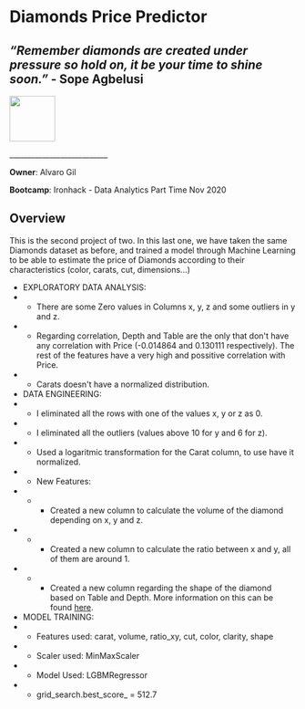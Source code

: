# Diamonds Price Predictor 
## _“Remember diamonds are created under pressure so hold on, it be your time to shine soon.”_ - Sope Agbelusi

<p align="left"><img src="https://cdn-images-1.medium.com/max/184/1*2GDcaeYIx_bQAZLxWM4PsQ@2x.png" width="80"></p>
___________________________

**Owner**: Alvaro Gil

**Bootcamp**: Ironhack - Data Analytics Part Time Nov 2020

## Overview
This is the second project of two. In this last one, we have taken the same Diamonds dataset as before, and trained a model through Machine Learning to be able to estimate the price of Diamonds according to their characteristics (color, carats, cut, dimensions...)

- EXPLORATORY DATA ANALYSIS:
- - There are some Zero values in Columns x, y, z and some outliers in y and z.
- - Regarding correlation, Depth and Table are the only that don't have any correlation with Price (-0.014864 and 0.130111 respectively). The rest of the features have a very high and possitive correlation with Price.
- - Carats doesn't have a normalized distribution.
- DATA ENGINEERING:
- - I eliminated all the rows with one of the values x, y or z as 0.
- - I eliminated all the outliers (values above 10 for y and 6 for z).
- - Used a logaritmic transformation for the Carat column, to use have it normalized.
- - New Features:
- - - Created a new column to calculate the volume of the diamond depending on x, y and z.
- - - Created a new column to calculate the ratio between x and y, all of them are around 1.
- - - Created a new column regarding the shape of the diamond based on Table and Depth. More information on this can be found [here](https://beyond4cs.com/grading/depth-and-table-values/).
- MODEL TRAINING:
- - Features used: carat, volume, ratio_xy, cut, color, clarity, shape
- - Scaler used: MinMaxScaler
- - Model Used: LGBMRegressor
- - grid_search.best_score_ = 512.7
